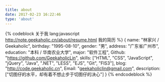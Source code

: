 ```yaml
---
title: about
date: 2017-02-23 16:22:46
type: 'about'
---
```

{% codeblock 关于我 lang:javascript  http://note.geekaholic.cn/about/resume.html 我的简历 %}
{
    name: "林家兴 / Geekaholic",
    birthday: "1995-08-10",
    gender: "男",
    address: "广东省广州市",
    education: "本科 / 华南农业大学",
    major: "软件工程",
    Github: "https://github.com/GeekaholicLin",
    skills: ["HTML", "CSS", "JavaScript", "jQuery", "Java", ".NET", "LESS", "EJS", "Git", "FIS3"],
    blog: "http://code.geekaholic.cn",
    Email: "geekaholiclin@gmail.com",
    description: ["切图仔的水平，却有着不想止步于切图仔的决心"]
}
{% endcodeblock %}
